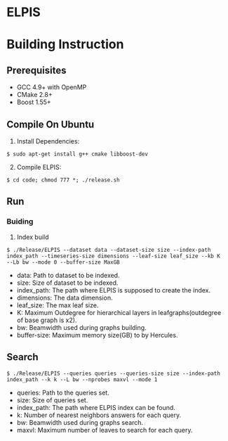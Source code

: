# ELPIS


# Building Instruction

## Prerequisites

 + GCC 4.9+ with OpenMP 
 + CMake 2.8+ 
 + Boost 1.55+ 

## Compile On Ubuntu

1.  Install Dependencies:

```shell
$ sudo apt-get install g++ cmake libboost-dev 
```

2. Compile ELPIS:

```shell
$ cd code; chmod 777 *; ./release.sh
```

## Run 

### Buiding

1. Index build

```shell
$ ./Release/ELPIS --dataset data --dataset-size size --index-path index_path --timeseries-size dimensions --leaf-size leaf_size --kb K  --Lb bw --mode 0 --buffer-size MaxGB
```
 + data: Path to dataset to be indexed.
 + size: Size of dataset to be indexed.
 + index_path: The path where ELPIS is supposed to create the index.
 + dimensions: The data dimension.
 + leaf_size: The max leaf size.
 + K: Maximum Outdegree for hierarchical layers in leafgraphs(outdegree of base graph is x2).
 + bw: Beamwidth used during graphs building.
 + buffer-size: Maximum memory size(GB) to by Hercules.

## Search

```shell
$ ./Release/ELPIS --queries queries --queries-size size --index-path index_path --k k --L bw --nprobes maxvl --mode 1 

```

 + queries: Path to the queries set.
 + size: Size of queries set.
 + index_path: The path where ELPIS index can be found.
 + k: Number of nearest neighbors answers for each query.
 + bw: Beamwidth used during graphs search.
 + maxvl: Maximum number of leaves to search for each query. 
